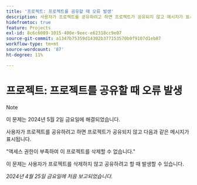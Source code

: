 ```yaml
---
title: '프로젝트: 프로젝트를 공유할 때 오류 발생'
description: 사용자가 프로젝트를 공유하려고 하면 프로젝트가 공유되지 않고 메시지가 표시됩니다.
hidefromtoc: true
feature: Projects
exl-id: 8c6c6089-1015-400e-9eec-e62318cc9e07
source-git-commit: a1347b75359d14302b377153570b0f9107d1eb87
workflow-type: tm+mt
source-wordcount: '87'
ht-degree: 11%

---
```


# 프로젝트: 프로젝트를 공유할 때 오류 발생

>[!NOTE]
>
>이 문제는 2024년 5월 2일 금요일에 해결되었습니다.

사용자가 프로젝트를 공유하려고 하면 프로젝트가 공유되지 않고 다음과 같은 메시지가 표시됩니다.

&quot;액세스 권한이 부족하여 이 프로젝트를 삭제할 수 없습니다.&quot;

이 문제는 사용자가 프로젝트를 삭제하지 않고 공유하려고 할 때 발생할 수 있습니다.

_2024년 4월 25일 금요일에 처음 보고되었습니다._
